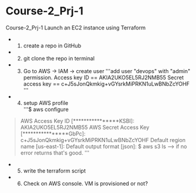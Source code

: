 # Course-2_Prj-1
Course-2_Prj-1  Launch an EC2 instance using Terraform

- 1. create a repo in GitHub 
- 2. git clone the repo in terminal	
- 3. Go to AWS -> IAM -> create user
'''add user "devops" with "admin" permission. 
Access key ID ==  AKIA2UKO5EL5RJ2NMB55 
Secret access key ==  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
'''
- 4. setup AWS profile 	
'''$ aws configure 
> AWS Access Key ID [****************KSBI]: AKIA2UKO5EL5RJ2NMB55
> AWS Secret Access Key [****************GbPc]: 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
> Default region name [us-east-1]: 
> Default output format [json]: 
$ aws s3 ls		--> if no error returns that's good. 
'''
- 5. write the terraform script
- 6. Check on AWS console. VM is provisioned or not?     

